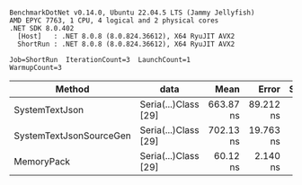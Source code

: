 ```

BenchmarkDotNet v0.14.0, Ubuntu 22.04.5 LTS (Jammy Jellyfish)
AMD EPYC 7763, 1 CPU, 4 logical and 2 physical cores
.NET SDK 8.0.402
  [Host]   : .NET 8.0.8 (8.0.824.36612), X64 RyuJIT AVX2
  ShortRun : .NET 8.0.8 (8.0.824.36612), X64 RyuJIT AVX2

Job=ShortRun  IterationCount=3  LaunchCount=1  
WarmupCount=3  

```
| Method                  | data                 | Mean      | Error     | StdDev   | Min       | Max       | Gen0   | Allocated |
|------------------------ |--------------------- |----------:|----------:|---------:|----------:|----------:|-------:|----------:|
| SystemTextJson          | Seria(...)Class [29] | 663.87 ns | 89.212 ns | 4.890 ns | 660.08 ns | 669.39 ns | 0.0038 |     392 B |
| SystemTextJsonSourceGen | Seria(...)Class [29] | 702.13 ns | 19.763 ns | 1.083 ns | 701.30 ns | 703.35 ns | 0.0048 |     464 B |
| MemoryPack              | Seria(...)Class [29] |  60.12 ns |  2.140 ns | 0.117 ns |  60.00 ns |  60.23 ns | 0.0014 |     120 B |

